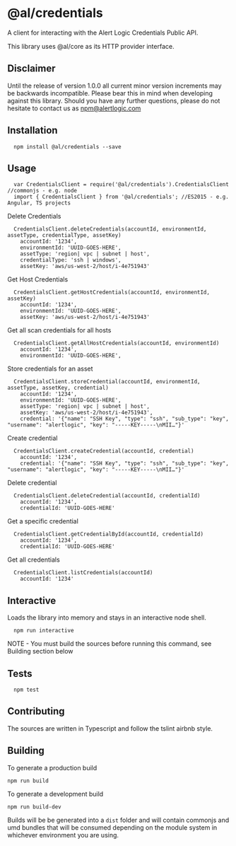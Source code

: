   @al/credentials
=========

A client for interacting with the Alert Logic Credentials Public API.

This library uses @al/core as its HTTP provider interface.

## Disclaimer

Until the release of version 1.0.0 all current minor version increments may be backwards incompatible. Please bear this in mind when developing against this library. Should you have any further questions, please do not hesitate to contact us as [npm@alertlogic.com](mailto:npm@alertlogic.com)

## Installation

      npm install @al/credentials --save

## Usage

      var CredentialsClient = require('@al/credentials').CredentialsClient //commonjs - e.g. node
      import { CredentialsClient } from '@al/credentials'; //ES2015 - e.g. Angular, TS projects

  Delete Credentials

      CredentialsClient.deleteCredentials(accountId, environmentId, assetType, credentialType, assetKey)
        accountId: '1234',
        environmentId: 'UUID-GOES-HERE',
        assetType: 'region| vpc | subnet | host',
        credentialType: 'ssh | windows',
        assetKey: 'aws/us-west-2/host/i-4e751943'
  
  Get Host Credentials

      CredentialsClient.getHostCredentials(accountId, environmentId, assetKey)
        accountId: '1234',
        environmentId: 'UUID-GOES-HERE',
        assetKey: 'aws/us-west-2/host/i-4e751943'
  
  Get all scan credentials for all hosts

      CredentialsClient.getAllHostCredentials(accountId, environmentId)
        accountId: '1234',
        environmentId: 'UUID-GOES-HERE',
  
  Store credentials for an asset

      CredentialsClient.storeCredential(accountId, environmentId, assetType, assetKey, credential)
        accountId: '1234',
        environmentId: 'UUID-GOES-HERE',
        assetType: 'region| vpc | subnet | host',
        assetKey: 'aws/us-west-2/host/i-4e751943',
        credential: '{"name": "SSH Key", "type": "ssh", "sub_type": "key", "username": "alertlogic", "key": "-----KEY-----\nMII…"}'
  
  Create credential

      CredentialsClient.createCredential(accountId, credential)
        accountId: '1234',
        credential: '{"name": "SSH Key", "type": "ssh", "sub_type": "key", "username": "alertlogic", "key": "-----KEY-----\nMII…"}'
  
  Delete credential

      CredentialsClient.deleteCredential(accountId, credentialId)
        accountId: '1234',
        credentialId: 'UUID-GOES-HERE'
  
  Get a specific credential

      CredentialsClient.getCredentialById(accountId, credentialId)
        accountId: '1234',
        credentialId: 'UUID-GOES-HERE'
  
  Get all credentials

      CredentialsClient.listCredentials(accountId)
        accountId: '1234'

## Interactive

  Loads the library into memory and stays in an interactive node shell.
  
      npm run interactive

  NOTE - You must build the sources before running this command, see Building section below

## Tests

      npm test

## Contributing

The sources are written in Typescript and follow the tslint airbnb style.

## Building

To generate a production build

    npm run build

To generate a development build

    npm run build-dev

Builds will be be generated into a `dist` folder and will contain commonjs and umd bundles that will be consumed depending on the module system in whichever environment you are using.
